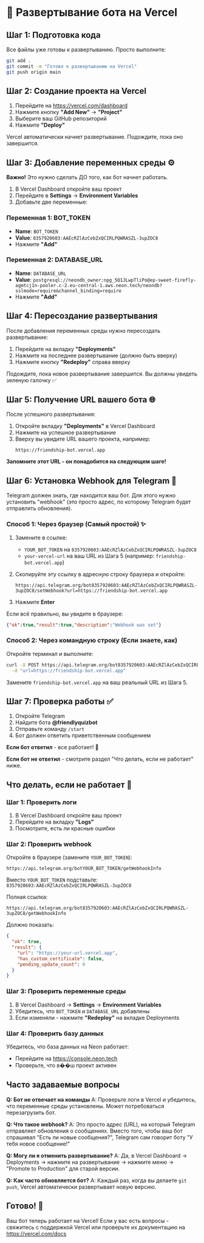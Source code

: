 # 🚀 Развертывание бота на Vercel

## Шаг 1: Подготовка кода

Все файлы уже готовы к развертыванию. Просто выполните:

```bash
git add .
git commit -m "Готово к развертыванию на Vercel"
git push origin main
```

## Шаг 2: Создание проекта на Vercel

1. Перейдите на https://vercel.com/dashboard
2. Нажмите кнопку **"Add New"** → **"Project"**
3. Выберите ваш GitHub репозиторий
4. Нажмите **"Deploy"**

Vercel автоматически начнет развертывание. Подождите, пока оно завершится.

## Шаг 3: Добавление переменных среды ⚙️

**Важно!** Это нужно сделать ДО того, как бот начнет работать.

1. В Vercel Dashboard откройте ваш проект
2. Перейдите в **Settings** → **Environment Variables**
3. Добавьте две переменные:

### Переменная 1: BOT_TOKEN
- **Name**: `BOT_TOKEN`
- **Value**: `8357920603:AAEcRZlAzCebZxQCIRLPQWRASZL-3upZOC8`
- Нажмите **"Add"**

### Переменная 2: DATABASE_URL
- **Name**: `DATABASE_URL`
- **Value**: `postgresql://neondb_owner:npg_5Q1JLwpTliPo@ep-sweet-firefly-agmtcj1n-pooler.c-2.eu-central-1.aws.neon.tech/neondb?sslmode=require&channel_binding=require`
- Нажмите **"Add"**

## Шаг 4: Пересоздание развертывания

После добавления переменных среды нужно пересоздать развертывание:

1. Перейдите на вкладку **"Deployments"**
2. Нажмите на последнее развертывание (должно быть вверху)
3. Нажмите кнопку **"Redeploy"** справа вверху

Подождите, пока новое развертывание завершится. Вы должны увидеть зеленую галочку ✅

## Шаг 5: Получение URL вашего бота 🌐

После успешного развертывания:

1. Откройте вкладку **"Deployments"** в Vercel Dashboard
2. Нажмите на успешное развертывание
3. Вверху вы увидите URL вашего проекта, например:
   ```
   https://friendship-bot.vercel.app
   ```

**Запомните этот URL - он понадобится на следующем шаге!**

## Шаг 6: Установка Webhook для Telegram 📱

Telegram должен знать, где находится ваш бот. Для этого нужно установить "webhook" (это просто адрес, по которому Telegram будет отправлять обновления).

### Способ 1: Через браузер (Самый простой) ✨

1. Замените в ссылке:
   - `YOUR_BOT_TOKEN` на `8357920603:AAEcRZlAzCebZxQCIRLPQWRASZL-3upZOC8`
   - `your-vercel-url` на ваш URL из Шага 5 (например: `friendship-bot.vercel.app`)

2. Скопируйте эту ссылку в адресную строку браузера и откройте:
   ```
   https://api.telegram.org/bot8357920603:AAEcRZlAzCebZxQCIRLPQWRASZL-3upZOC8/setWebhook?url=https://friendship-bot.vercel.app
   ```

3. Нажмите **Enter**

Если всё правильно, вы увидите в браузере:
```json
{"ok":true,"result":true,"description":"Webhook was set"}
```

### Способ 2: Через командную строку (Если знаете, как)

Откройте терминал и выполните:
```bash
curl -X POST https://api.telegram.org/bot8357920603:AAEcRZlAzCebZxQCIRLPQWRASZL-3upZOC8/setWebhook \
  -d "url=https://friendship-bot.vercel.app"
```

Замените `friendship-bot.vercel.app` на ваш реальный URL из Шага 5.

## Шаг 7: Проверка работы ✅

1. Откройте Telegram
2. Найдите бота **@friendlyquizbot**
3. Отправьте команду `/start`
4. Бот должен ответить приветственным сообщением

**Если бот ответил** - все работает! 🎉

**Если бот не ответил** - смотрите раздел "Что делать, если не работает" ниже.

## Что делать, если не работает 🔧

### Шаг 1: Проверить логи
1. В Vercel Dashboard откройте ваш проект
2. Перейдите на вкладку **"Logs"**
3. Посмотрите, есть ли красные ошибки

### Шаг 2: Проверить webhook

Откройте в браузере (замените `YOUR_BOT_TOKEN`):
```
https://api.telegram.org/botYOUR_BOT_TOKEN/getWebhookInfo
```

Вместо `YOUR_BOT_TOKEN` подставьте: `8357920603:AAEcRZlAzCebZxQCIRLPQWRASZL-3upZOC8`

Полная ссылка:
```
https://api.telegram.org/bot8357920603:AAEcRZlAzCebZxQCIRLPQWRASZL-3upZOC8/getWebhookInfo
```

Должно показать:
```json
{
  "ok": true,
  "result": {
    "url": "https://your-url.vercel.app",
    "has_custom_certificate": false,
    "pending_update_count": 0
  }
}
```

### Шаг 3: Проверить переменные среды

1. В Vercel Dashboard → **Settings** → **Environment Variables**
2. Убедитесь, что `BOT_TOKEN` и `DATABASE_URL` добавлены
3. Если изменяли - нажмите **"Redeploy"** на вкладке Deployments

### Шаг 4: Проверить базу данных

Убедитесь, что база данных на Neon работает:
- Перейдите на https://console.neon.tech
- Проверьте, что в��ш проект активен

## Часто задаваемые вопросы

**Q: Бот не отвечает на команды**
A: Проверьте логи в Vercel и убедитесь, что переменные среды установлены. Может потребоваться перезагрузить бот.

**Q: Что такое webhook?**
A: Это просто адрес (URL), на который Telegram отправляет обновления о сообщениях. Вместо того, чтобы ваш бот спрашивал "Есть ли новые сообщения?", Telegram сам говорит боту "У тебя новое сообщение!"

**Q: Могу ли я отменить развертывание?**
A: Да, в Vercel Dashboard → Deployments → нажмите на развертывание → нажмите меню → "Promote to Production" для старой версии.

**Q: Как часто обновляется бот?**
A: Каждый раз, когда вы делаете `git push`, Vercel автоматически развертывает новую версию.

## Готово! 🎉

Ваш бот теперь работает на Vercel! Если у вас есть вопросы - свяжитесь с поддержкой Vercel или проверьте их документацию на https://vercel.com/docs
